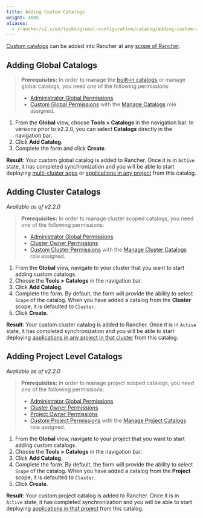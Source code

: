 ```yaml
---
title: Adding Custom Catalogs
weight: 4005
aliases:
  - /rancher/v2.x/en/tasks/global-configuration/catalog/adding-custom-catalogs/
---
```


[Custom catalogs]({{<baseurl>}}/rancher/v2.x/en/catalog/custom/) can be added into Rancher at any [scope of Rancher]({{<baseurl>}}/rancher/v2.x/en/catalog/#catalog-scope).

## Adding Global Catalogs

>**Prerequisites:** In order to manage the [built-in catalogs]({{<baseurl>}}/rancher/v2.x/en/catalog/built-in/) or manage global catalogs, you need _one_ of the following permissions:
>
>- [Administrator Global Permissions]({{<baseurl>}}/rancher/v2.x/en/admin-settings/rbac/global-permissions/)
>- [Custom Global Permissions]({{<baseurl>}}/rancher/v2.x/en/admin-settings/rbac/global-permissions/#custom-global-permissions) with the [Manage Catalogs]({{<baseurl>}}/rancher/v2.x/en/admin-settings/rbac/global-permissions/#global-permissions-reference) role assigned.

 1. From the **Global** view, choose **Tools > Catalogs** in the navigation bar. In versions prior to v2.2.0, you can select **Catalogs** directly in the navigation bar.
 2. Click **Add Catalog**.
 3. Complete the form and click **Create**.

 **Result**: Your custom global catalog is added to Rancher. Once it is in `Active` state, it has completed synchronization and you will be able to start deploying [multi-cluster apps]({{<baseurl>}}/rancher/v2.x/en/catalog/multi-cluster-apps/) or [applications in any project]({{<baseurl>}}/rancher/v2.x/en/catalog/apps/) from this catalog.

## Adding Cluster Catalogs

_Available as of v2.2.0_

>**Prerequisites:** In order to manage cluster scoped catalogs, you need _one_ of the following permissions:
>
>- [Administrator Global Permissions]({{<baseurl>}}/rancher/v2.x/en/admin-settings/rbac/global-permissions/)
>- [Cluster Owner Permissions]({{<baseurl>}}/rancher/v2.x/en/admin-settings/rbac/cluster-project-roles/#cluster-roles)
>- [Custom Cluster Permissions]({{<baseurl>}}/rancher/v2.x/en/admin-settings/rbac/cluster-project-roles/#cluster-roles) with the [Manage Cluster Catalogs]({{<baseurl>}}/rancher/v2.x/en/admin-settings/rbac/cluster-project-roles/#cluster-role-reference) role assigned.

1. From the **Global** view, navigate to your cluster that you want to start adding custom catalogs.
2. Choose the **Tools > Catalogs** in the navigation bar.
2. Click **Add Catalog**.
3. Complete the form. By default, the form will provide the ability to select `Scope` of the catalog. When you have added a catalog from the **Cluster** scope, it is defaulted to `Cluster`.
5. Click **Create**.

**Result**: Your custom cluster catalog is added to Rancher. Once it is in `Active` state, it has completed synchronization and you will be able to start deploying  [applications in any project in that cluster]({{<baseurl>}}/rancher/v2.x/en/catalog/apps/) from this catalog.

## Adding Project Level Catalogs

_Available as of v2.2.0_

>**Prerequisites:** In order to manage project scoped catalogs, you need _one_ of the following permissions:
>
>- [Administrator Global Permissions]({{<baseurl>}}/rancher/v2.x/en/admin-settings/rbac/global-permissions/)
>- [Cluster Owner Permissions]({{<baseurl>}}/rancher/v2.x/en/admin-settings/rbac/cluster-project-roles/#cluster-roles)
>- [Project Owner Permissions]({{<baseurl>}}/rancher/v2.x/en/admin-settings/rbac/cluster-project-roles/#project-roles)
>- [Custom Project Permissions]({{<baseurl>}}/rancher/v2.x/en/admin-settings/rbac/cluster-project-roles/#cluster-roles) with the [Manage Project Catalogs]({{<baseurl>}}/rancher/v2.x/en/admin-settings/rbac/cluster-project-roles/#project-role-reference) role assigned.

1. From the **Global** view, navigate to your project that you want to start adding custom catalogs.
2. Choose the **Tools > Catalogs** in the navigation bar.
2. Click **Add Catalog**.
3. Complete the form. By default, the form will provide the ability to select `Scope` of the catalog. When you have added a catalog from the **Project** scope, it is defaulted to `Cluster`.
5. Click **Create**.

**Result**: Your custom project catalog is added to Rancher. Once it is in `Active` state, it has completed synchronization and you will be able to start deploying  [applications in that project]({{<baseurl>}}/rancher/v2.x/en/catalog/apps/) from this catalog.
